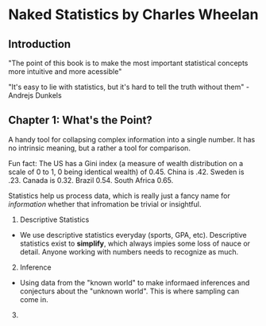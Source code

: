 # Naked Statistics by Charles Wheelan

## Introduction 
"The point of this book is to make the most important statistical concepts more intuitive and more acessible"   

"It's easy to lie with statistics, but it's hard to tell the truth without them" - Andrejs Dunkels  

## Chapter 1: What's the Point?

A handy tool for collapsing complex information into a single number. It has no intrinsic meaning, but a rather a tool for comparison.

Fun fact: The US has a Gini index (a measure of wealth distribution on a scale of 0 to 1, 0 being identical wealth) of 0.45. China is .42. Sweden is .23. Canada is 0.32. Brazil 0.54. South Africa 0.65.

Statistics help us process data, which is really just a fancy name for *information* whether that infromation be trivial or insightful.

1. Descriptive Statistics
- We use descriptive statistics everyday (sports, GPA, etc). Descriptive statistics exist to **simplify**, which always impies some loss of nauce or detail. Anyone working with numbers needs to recognize as much.

2. Inference
- Using data from the "known world" to make informaed inferences and conjecturs about the "unknown world". This is where sampling can come in.

3. 